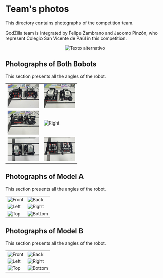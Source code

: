 Team's photos
====

This directory contains photographs of the competition team.

GodZilla team is integrated by Felipe Zambrano and Jacomo Pinzón, who represent Colegio San Vicente de Paúl in this competition.

<div style="text-align: center;">
  <img src="https://github.com/csvprobotica/WRO2024/blob/main/GodZilla/t-photos/1_GodZilla_Team.jpg" alt="Texto alternativo" width="500"/>
</div>

## Photographs of Both Bobots
This section presents all the angles of the robot.

<table>
  <tr>
    <td><img src="https://github.com/csvprobotica/WRO2024/blob/main/GodZilla/v-photos/DUO/1_FRONT_DUO.jpg" alt="Front" width="100"/></td>
    <td><img src="https://github.com/csvprobotica/WRO2024/blob/main/GodZilla/v-photos/DUO/2_BACK_DUO.jpg" alt="Back" width="100"/></td>
  </tr>
  <tr>
    <td><img src="https://github.com/csvprobotica/WRO2024/blob/main/GodZilla/v-photos/DUO/3_LEFT_DUO.jpg" alt="Left" width="100"/></td>
    <td><img src="https://github.com/csvprobotica/WRO2024/blob/main/GodZilla/v-photos/DUO/4_BACK_DUO.jpg" alt="Right" width="100"/></td>
  </tr>
  <tr>
    <td><img src="https://github.com/csvprobotica/WRO2024/blob/main/GodZilla/v-photos/DUO/5_TOP_DUO.jpg" alt="Top" width="100"/></td>
    <td><img src="https://github.com/csvprobotica/WRO2024/blob/main/GodZilla/v-photos/DUO/6_BOTTOM_DUO.jpg" alt="Bottom" width="100"/></td>
  </tr>
</table>

## Photographs of Model A
This section presents all the angles of the robot.

<table>
  <tr>
    <td><img src="https://github.com/csvprobotica/RoSGhost/blob/main/models/v3/Front.jpg" alt="Front" width="100"/></td>
    <td><img src="https://github.com/csvprobotica/RoSGhost/blob/main/models/v3/Back.jpg" alt="Back" width="100"/></td>
  </tr>
  <tr>
    <td><img src="https://github.com/csvprobotica/RoSGhost/blob/main/models/v3/Left.jpg" alt="Left" width="100"/></td>
    <td><img src="https://github.com/csvprobotica/RoSGhost/blob/main/models/v3/Right.jpg" alt="Right" width="100"/></td>
  </tr>
  <tr>
    <td><img src="https://github.com/csvprobotica/RoSGhost/blob/main/models/v3/Top.jpg" alt="Top" width="100"/></td>
    <td><img src="https://github.com/csvprobotica/RoSGhost/blob/main/models/v3/Bottom.jpg" alt="Bottom" width="100"/></td>
  </tr>
</table>

## Photographs of Model B
This section presents all the angles of the robot.

<table>
  <tr>
    <td><img src="https://github.com/csvprobotica/RoSGhost/blob/main/models/v3/Front.jpg" alt="Front" width="100"/></td>
    <td><img src="https://github.com/csvprobotica/RoSGhost/blob/main/models/v3/Back.jpg" alt="Back" width="100"/></td>
  </tr>
  <tr>
    <td><img src="https://github.com/csvprobotica/RoSGhost/blob/main/models/v3/Left.jpg" alt="Left" width="100"/></td>
    <td><img src="https://github.com/csvprobotica/RoSGhost/blob/main/models/v3/Right.jpg" alt="Right" width="100"/></td>
  </tr>
  <tr>
    <td><img src="https://github.com/csvprobotica/RoSGhost/blob/main/models/v3/Top.jpg" alt="Top" width="100"/></td>
    <td><img src="https://github.com/csvprobotica/RoSGhost/blob/main/models/v3/Bottom.jpg" alt="Bottom" width="100"/></td>
  </tr>
</table>

